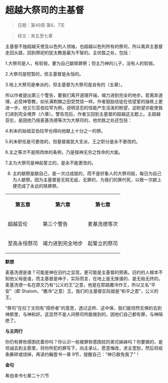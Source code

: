 # 超越大祭司的主基督

> 日期：第49周 第6、7天

> 经文：来五至七章

主基督不独超越天使及以色列人领袖，也超越以色列所有的祭司，所以离弃主基督走回头路，回到祭祀的犹太教是最为不智的。主优胜之处，包括：

1.大祭司是人，有软弱，要为自己献赎罪祭；但主乃神的儿子，没有人的软弱。

2.大祭司是短暂的，但主基督是永恒的。

3.地上大祭司是奉派的，但主基督为大祭司是自有的（五章）。

所以作者提出第三个警告，要我们离开道理开端，竭力进到完全的地步。若离弃道理，必受神管教，如长满荆棘之田受焚烧一样。作者鼓励信徒在信望爱的操练上更进一步。他又引亚伯拉罕为例，说明坚忍的信能产生活泼的盼望，这盼望亦能使我们进到完全境界（六章）。警告完后，作者又回到主基督的超越这主题上。主超越亚伦，是因他乃按麦基洗德等次为大祭司的，他优胜之处还包括：

4.利未的始祖亚伯拉罕也得向他献上十分之一的祭。

5.利未职任是可更改的，但基督属犹大支派，王之职分是永不更改的。

6.主之等次不是照肉体的条例，乃是按神无穷之性命的大能。

7.主为大祭司是神起誓立的，是永不能更改的。

8. 主的献祭是献自己，是一次过成就的，而不是好象人的大祭司般，每日为自己为人献祭。因为主基督是无瑕无疵、无罪的，为我们的罪代死，以致一次献上便完成了永远的赎罪祭。

<table>
 <tbody>
  <tr>
   <th><p>第五章</p></th>
   <th><p>第六章</p></th>
   <th><p>第七章</p></th>
  </tr>
  <tr>
   <td><p>超越亚伦</p></td>
   <td><p>第三个警告</p></td>
   <td><p>麦基洗德等次</p></td>
  </tr>
  <tr>
   <td><p>至高永恒祭司</p></td>
   <td><p>竭力进到完全地步</p></td>
   <td><p>起誓立的祭司</p></td>
  </tr>
 </tbody>
</table>

**默想**

麦基洗德是谁？可能是神在旧约之显现，更可能是主基督的预表。旧约的人根本不知他父母是谁，而主基督是神子，实际而言，在地上是无族谱的、是无始无终的。麦基洗德一名在原文乃有“公义的王”之意，他是在耶路撒冷作王，所以又名“平安”（即 Shalom，“撒冷”之意）王。我们的主基督实际就是“和平之君”，公义的王。

“祭司”在拉丁文则有“搭桥者”的意思，透过这桥、这中保，我们能坦然无惧的去到神那里，与神和好。这显然不是人间祭司所能做到的，因他们自己都有罪，与神隔绝了。

**与主同行**

你仍有罪咎感困扰着你吗？你认识一些被罪咎感困扰的弟兄姊妹吗？你要做的，是坦诚去到主那里，将你所犯的罪写下，向主承认，愿意悔改，求主宽恕，然后将纸条撕碎或烧掉，再读约翰壹书一章 9节，提醒自己：“神已赦免我了”！

**金句**

希伯来书七章二十六节



